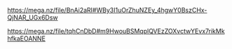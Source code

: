 https://mega.nz/file/BnAi2aRI#WBy3I1uOrZhuNZEy_4hgwY0BszCHx-QjNAR_UGx6Dsw

https://mega.nz/file/tqhCnDbD#m9HwouBSMqplQVEzZOXvctwYEvx7rikMkhfkaEOANNE
